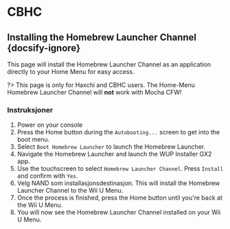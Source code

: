 # CBHC

## Installing the Homebrew Launcher Channel {docsify-ignore}

This page will install the Homebrew Launcher Channel as an application directly to your Home Menu for easy access.

?> This page is only for Haxchi and CBHC users. The Home-Menu Homebrew Launcher Channel will **not** work with Mocha CFW!

### Instruksjoner

1. Power on your console
1. Press the Home button during the `Autobooting...` screen to get into the boot menu.
1. Select `Boot Homebrew Launcher` to launch the Homebrew Launcher.
1. Navigate the Homebrew Launcher and launch the WUP Installer GX2 app.
1. Use the touchscreen to select `Homebrew Launcher Channel`. Press `Install` and confirm with `Yes`.
1. Velg NAND som installasjonsdestinasjon. This will install the Homebrew Launcher Channel to the Wii U Menu.
1. Once the process is finished, press the Home button until you're back at the Wii U Menu.
1. You will now see the Homebrew Launcher Channel installed on your Wii U Menu.